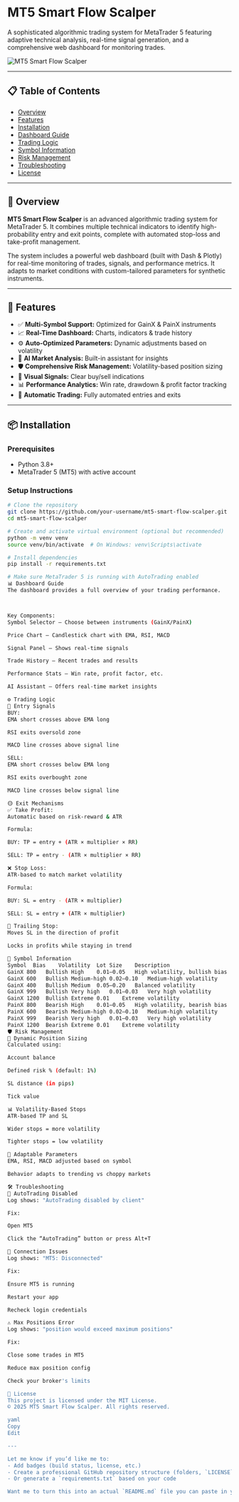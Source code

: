 # MT5 Smart Flow Scalper

A sophisticated algorithmic trading system for MetaTrader 5 featuring adaptive technical analysis, real-time signal generation, and a comprehensive web dashboard for monitoring trades.

![MT5 Smart Flow Scalper](https://via.placeholder.com/800x400?text=MT5+Smart+Flow+Scalper)

---

## 📋 Table of Contents

- [Overview](#overview)
- [Features](#features)
- [Installation](#installation)
- [Dashboard Guide](#dashboard-guide)
- [Trading Logic](#trading-logic)
- [Symbol Information](#symbol-information)
- [Risk Management](#risk-management)
- [Troubleshooting](#troubleshooting)
- [License](#license)

---

## 🧠 Overview

**MT5 Smart Flow Scalper** is an advanced algorithmic trading system for MetaTrader 5. It combines multiple technical indicators to identify high-probability entry and exit points, complete with automated stop-loss and take-profit management.

The system includes a powerful web dashboard (built with Dash & Plotly) for real-time monitoring of trades, signals, and performance metrics. It adapts to market conditions with custom-tailored parameters for synthetic instruments.

---

## 🚀 Features

- ✅ **Multi-Symbol Support:** Optimized for GainX & PainX instruments  
- 📈 **Real-Time Dashboard:** Charts, indicators & trade history  
- ⚙️ **Auto-Optimized Parameters:** Dynamic adjustments based on volatility  
- 🤖 **AI Market Analysis:** Built-in assistant for insights  
- 🛡️ **Comprehensive Risk Management:** Volatility-based position sizing  
- 🔔 **Visual Signals:** Clear buy/sell indications  
- 📊 **Performance Analytics:** Win rate, drawdown & profit factor tracking  
- 🤖 **Automatic Trading:** Fully automated entries and exits

---

## 📦 Installation

### Prerequisites

- Python 3.8+
- MetaTrader 5 (MT5) with active account

### Setup Instructions

```bash
# Clone the repository
git clone https://github.com/your-username/mt5-smart-flow-scalper.git
cd mt5-smart-flow-scalper

# Create and activate virtual environment (optional but recommended)
python -m venv venv
source venv/bin/activate  # On Windows: venv\Scripts\activate

# Install dependencies
pip install -r requirements.txt

# Make sure MetaTrader 5 is running with AutoTrading enabled
📊 Dashboard Guide
The dashboard provides a full overview of your trading performance.



Key Components:
Symbol Selector – Choose between instruments (GainX/PainX)

Price Chart – Candlestick chart with EMA, RSI, MACD

Signal Panel – Shows real-time signals

Trade History – Recent trades and results

Performance Stats – Win rate, profit factor, etc.

AI Assistant – Offers real-time market insights

⚙️ Trading Logic
🔵 Entry Signals
BUY:
EMA short crosses above EMA long

RSI exits oversold zone

MACD line crosses above signal line

SELL:
EMA short crosses below EMA long

RSI exits overbought zone

MACD line crosses below signal line

🟡 Exit Mechanisms
✅ Take Profit:
Automatic based on risk-reward & ATR

Formula:

BUY: TP = entry + (ATR × multiplier × RR)

SELL: TP = entry - (ATR × multiplier × RR)

❌ Stop Loss:
ATR-based to match market volatility

Formula:

BUY: SL = entry - (ATR × multiplier)

SELL: SL = entry + (ATR × multiplier)

🔄 Trailing Stop:
Moves SL in the direction of profit

Locks in profits while staying in trend

📌 Symbol Information
Symbol	Bias	Volatility	Lot Size	Description
GainX 800	Bullish	High	0.01–0.05	High volatility, bullish bias
GainX 600	Bullish	Medium-high	0.02–0.10	Medium-high volatility
GainX 400	Bullish	Medium	0.05–0.20	Balanced volatility
GainX 999	Bullish	Very high	0.01–0.03	Very high volatility
GainX 1200	Bullish	Extreme	0.01	Extreme volatility
PainX 800	Bearish	High	0.01–0.05	High volatility, bearish bias
PainX 600	Bearish	Medium-high	0.02–0.10	Medium-high volatility
PainX 999	Bearish	Very high	0.01–0.03	Very high volatility
PainX 1200	Bearish	Extreme	0.01	Extreme volatility
🛡️ Risk Management
📐 Dynamic Position Sizing
Calculated using:

Account balance

Defined risk % (default: 1%)

SL distance (in pips)

Tick value

📊 Volatility-Based Stops
ATR-based TP and SL

Wider stops = more volatility

Tighter stops = low volatility

🔁 Adaptable Parameters
EMA, RSI, MACD adjusted based on symbol

Behavior adapts to trending vs choppy markets

🛠️ Troubleshooting
🔴 AutoTrading Disabled
Log shows: "AutoTrading disabled by client"

Fix:

Open MT5

Click the “AutoTrading” button or press Alt+T

🔌 Connection Issues
Log shows: "MT5: Disconnected"

Fix:

Ensure MT5 is running

Restart your app

Recheck login credentials

⚠️ Max Positions Error
Log shows: "position would exceed maximum positions"

Fix:

Close some trades in MT5

Reduce max position config

Check your broker's limits

📄 License
This project is licensed under the MIT License.
© 2025 MT5 Smart Flow Scalper. All rights reserved.

yaml
Copy
Edit

---

Let me know if you’d like me to:
- Add badges (build status, license, etc.)
- Create a professional GitHub repository structure (folders, `LICENSE`, `.gitignore`, etc.)
- Or generate a `requirements.txt` based on your code

Want me to turn this into an actual `README.md` file you can paste in your repo?
